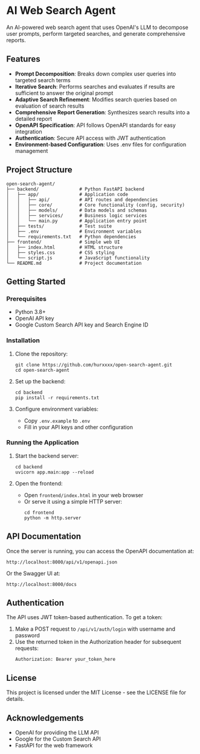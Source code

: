# AI Web Search Agent

An AI-powered web search agent that uses OpenAI's LLM to decompose user prompts, perform targeted searches, and generate comprehensive reports.

## Features

- **Prompt Decomposition**: Breaks down complex user queries into targeted search terms
- **Iterative Search**: Performs searches and evaluates if results are sufficient to answer the original prompt
- **Adaptive Search Refinement**: Modifies search queries based on evaluation of search results
- **Comprehensive Report Generation**: Synthesizes search results into a detailed report
- **OpenAPI Specification**: API follows OpenAPI standards for easy integration
- **Authentication**: Secure API access with JWT authentication
- **Environment-based Configuration**: Uses .env files for configuration management

## Project Structure

```
open-search-agent/
├── backend/               # Python FastAPI backend
│   ├── app/               # Application code
│   │   ├── api/           # API routes and dependencies
│   │   ├── core/          # Core functionality (config, security)
│   │   ├── models/        # Data models and schemas
│   │   ├── services/      # Business logic services
│   │   └── main.py        # Application entry point
│   ├── tests/             # Test suite
│   ├── .env               # Environment variables
│   └── requirements.txt   # Python dependencies
├── frontend/              # Simple web UI
│   ├── index.html         # HTML structure
│   ├── styles.css         # CSS styling
│   └── script.js          # JavaScript functionality
└── README.md              # Project documentation
```

## Getting Started

### Prerequisites

- Python 3.8+
- OpenAI API key
- Google Custom Search API key and Search Engine ID

### Installation

1. Clone the repository:
   ```
   git clone https://github.com/hurxxxx/open-search-agent.git
   cd open-search-agent
   ```

2. Set up the backend:
   ```
   cd backend
   pip install -r requirements.txt
   ```

3. Configure environment variables:
   - Copy `.env.example` to `.env`
   - Fill in your API keys and other configuration

### Running the Application

1. Start the backend server:
   ```
   cd backend
   uvicorn app.main:app --reload
   ```

2. Open the frontend:
   - Open `frontend/index.html` in your web browser
   - Or serve it using a simple HTTP server:
     ```
     cd frontend
     python -m http.server
     ```

## API Documentation

Once the server is running, you can access the OpenAPI documentation at:
```
http://localhost:8000/api/v1/openapi.json
```

Or the Swagger UI at:
```
http://localhost:8000/docs
```

## Authentication

The API uses JWT token-based authentication. To get a token:

1. Make a POST request to `/api/v1/auth/login` with username and password
2. Use the returned token in the Authorization header for subsequent requests:
   ```
   Authorization: Bearer your_token_here
   ```

## License

This project is licensed under the MIT License - see the LICENSE file for details.

## Acknowledgements

- OpenAI for providing the LLM API
- Google for the Custom Search API
- FastAPI for the web framework
